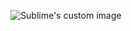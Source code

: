 

<p align="center">
 <img src="https://i.ibb.co/1bZKndc/Geom-trico-Anivers-rio-de-40-Anos-Capa-para-Facebook.png" alt="Sublime's custom image"/>
</p>
